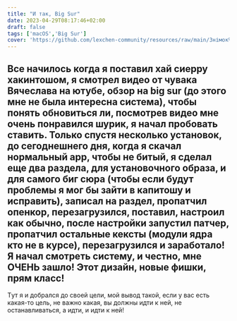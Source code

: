 ```yaml
---
title: "И так, Big Sur"
date: 2023-04-29T08:17:46+02:00
draft: false
tags: ['macOS','Big Sur']
cover: 'https://github.com/lexchen-community/resources/raw/main/Знімок%20екрана%202023-04-28%20о%2021.12.12.png'
---
```


Все начилось когда я поставил хай сиерру хакинтошом, я смотрел видео от чувака Вячеслава на ютубе, 
обзор на big sur (до этого мне не была интересна система), чтобы понять обновиться ли, посмотрев видео мне очень понравился шурик, 
я начал пробовать ставить.
Только спустя несколько установок, до сегоднешнего дня, когда я скачал нормальный app, 
чтобы не битый, я сделал еще два раздела, для установочного образа, и для самого биг сюра (чтобы если будут проблемы я мог бы зайти в капитошу и исправить), 
записал на раздел, пропатчил опенкор, перезагрузился, поставил, настроил как обычно, после настройки запустил патчер, пропатчил остальные кексты (модули ядра кто не в курсе), 
перезагрузился и заработало! Я начал смотреть систему, и честно, мне ОЧЕНЬ зашло! Этот дизайн, новые фишки, прям класс! 
---
Tут я и добрался до своей цели, мой вывод такой, если у вас есть какая-то цель, не важно какая, 
вы должны идти к ней, не останавливаться, а идти, и идти к ней!
